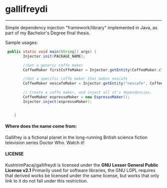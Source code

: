 # gallifreydi
------
Simple dependency injection "framework/library" implemented in Java, as part of my Bachelor's Degree final thesis.

Sample usages:


````java
 public static void main(String[] args) {
        Injector.init(PACKAGE_NAME);

        //Get a generic coffe maker
        CoffeeMaker firstCoffeMaker = Injector.getEntity(CoffeeMaker.class);

        //Get a specific coffe maker that makes nescafe
        CoffeeMaker nescafeMaker = Injector.getEntity("nescafe", CoffeeMaker.class);

        // Create a coffe maker, and inject all it's dependencies.
        CoffeeMaker espressoMaker = new EspressoMaker();
        Injector.inject(espressoMaker);


    }
````          



#### Where does the name come from:
Gallifrey is a fictional planet in the long-running British science fiction television series Doctor Who. Watch it!


#### LICENSE
KushtrimPacaj/gallifreydi is licensed under the **GNU Lesser General Public License v2.1**
Primarily used for software libraries, the GNU LGPL requires that derived works be licensed under the same license, but works that only link to it do not fall under this restriction.
